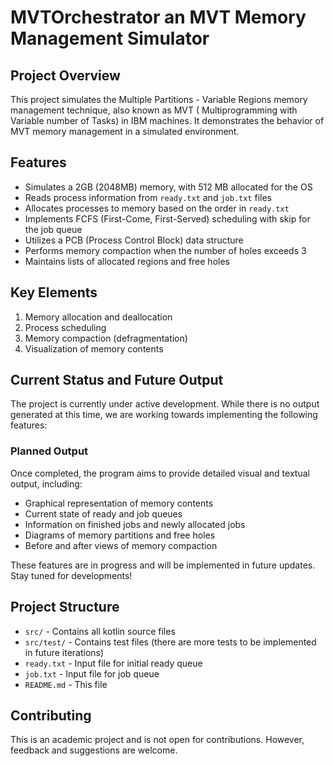 # MVTOrchestrator an MVT Memory Management Simulator

## Project Overview

This project simulates the Multiple Partitions - Variable Regions memory management technique, also known as MVT (
Multiprogramming with Variable number of Tasks) in IBM machines. It demonstrates the behavior of MVT memory management
in a simulated environment.

## Features

- Simulates a 2GB (2048MB) memory, with 512 MB allocated for the OS
- Reads process information from `ready.txt` and `job.txt` files
- Allocates processes to memory based on the order in `ready.txt`
- Implements FCFS (First-Come, First-Served) scheduling with skip for the job queue
- Utilizes a PCB (Process Control Block) data structure
- Performs memory compaction when the number of holes exceeds 3
- Maintains lists of allocated regions and free holes

## Key Elements

1. Memory allocation and deallocation
2. Process scheduling
3. Memory compaction (defragmentation)
4. Visualization of memory contents

## Current Status and Future Output

The project is currently under active development. While there is no output generated at this time, we are working
towards implementing the following features:

### Planned Output

Once completed, the program aims to provide detailed visual and textual output, including:

- Graphical representation of memory contents
- Current state of ready and job queues
- Information on finished jobs and newly allocated jobs
- Diagrams of memory partitions and free holes
- Before and after views of memory compaction

These features are in progress and will be implemented in future updates. Stay tuned for developments!

## Project Structure

- `src/` - Contains all kotlin source files
- `src/test/` - Contains test files (there are more tests to be implemented in future iterations)
- `ready.txt` - Input file for initial ready queue
- `job.txt` - Input file for job queue
- `README.md` - This file

## Contributing

This is an academic project and is not open for contributions. However, feedback and suggestions are welcome.
